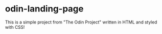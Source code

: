 # odin-landing-page
This is a simple project from "The Odin Project" written in HTML and styled with CSS!
